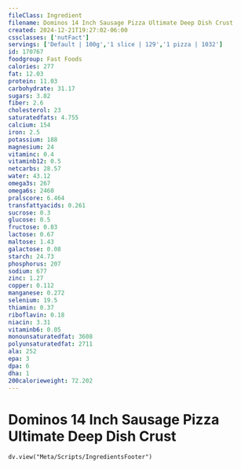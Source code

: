 ```yaml
---
fileClass: Ingredient
filename: Dominos 14 Inch Sausage Pizza Ultimate Deep Dish Crust
created: 2024-12-21T19:27:02-06:00
cssclasses: ['nutFact']
servings: ['Default | 100g','1 slice | 129','1 pizza | 1032']
id: 170767
foodgroup: Fast Foods
calories: 277
fat: 12.03
protein: 11.03
carbohydrate: 31.17
sugars: 3.82
fiber: 2.6
cholesterol: 23
saturatedfats: 4.755
calcium: 154
iron: 2.5
potassium: 188
magnesium: 24
vitaminc: 0.4
vitaminb12: 0.5
netcarbs: 28.57
water: 43.12
omega3s: 267
omega6s: 2460
pralscore: 6.464
transfattyacids: 0.261
sucrose: 0.3
glucose: 0.5
fructose: 0.83
lactose: 0.67
maltose: 1.43
galactose: 0.08
starch: 24.73
phosphorus: 207
sodium: 677
zinc: 1.27
copper: 0.112
manganese: 0.272
selenium: 19.5
thiamin: 0.37
riboflavin: 0.18
niacin: 3.31
vitaminb6: 0.05
monounsaturatedfat: 3608
polyunsaturatedfat: 2711
ala: 252
epa: 3
dpa: 6
dha: 1
200calorieweight: 72.202
---
```


# Dominos 14 Inch Sausage Pizza Ultimate Deep Dish Crust

```dataviewjs
dv.view("Meta/Scripts/IngredientsFooter")
```